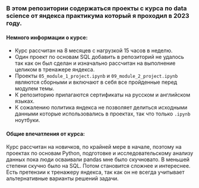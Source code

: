 ### В этом репозитории содержаться проекты с курса по data science от яндекса практикума который я проходил в 2023 году.

#### Немного информации о курсе:

* Курс рассчитан на 8 месяцев с нагрузкой 15 часов в неделю.
* Один проект по основам SQL добавить в репозиторий не удалось так как он был сделан и изначально рассчитан на выполнение целиком в тренажере яндекса.
* Проекты `05_module_1_project.ipynb` и `09_module_2_project.ipynb` являются сборными и включают в себя все пройденные перед модулем темы.
* К репозиторию прилагаются сертификаты на русском и английском языках.
* К сожалению политика яндекса не позволяет делиться исходными данными которые использовались в проектах, так что только `.ipynb` ноутбуки.

#### Общие впечатления от курса:
Курс рассчитан на новичков, по крайней мере в начале, поэтому на проектах по основам Python, подготовке и исследовательскому анализу данных пока люди осваивали pandas мне было скучновато. В меньшей степени скучно было на SQL. Потом становится сложнее и интереснее. Есть претензии к тренажеру яндекса, так как он не всегда учитывает альтернативные варианты решений задачи.
